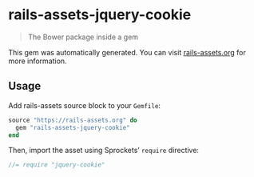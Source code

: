 # rails-assets-jquery-cookie

> The Bower package inside a gem

This gem was automatically generated. You can visit [rails-assets.org](https://rails-assets.org) for more information.

## Usage

Add rails-assets source block to your `Gemfile`:

```ruby
source "https://rails-assets.org" do
  gem "rails-assets-jquery-cookie"
end

```

Then, import the asset using Sprockets’ `require` directive:

```js
//= require "jquery-cookie"
```
